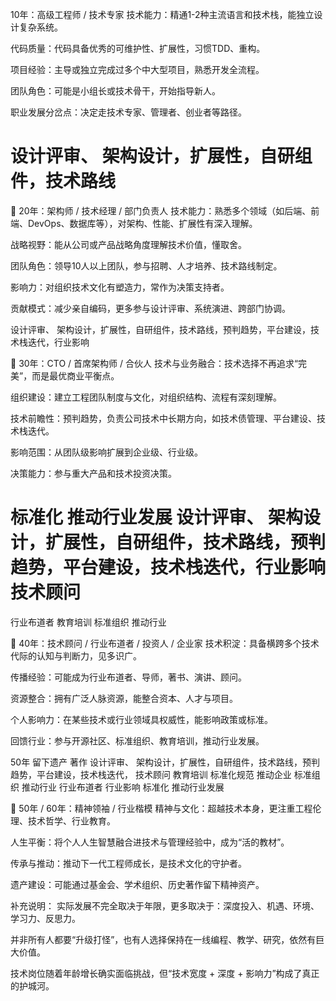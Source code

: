 

 10年：高级工程师 / 技术专家
技术能力：精通1-2种主流语言和技术栈，能独立设计复杂系统。

代码质量：代码具备优秀的可维护性、扩展性，习惯TDD、重构。

项目经验：主导或独立完成过多个中大型项目，熟悉开发全流程。

团队角色：可能是小组长或技术骨干，开始指导新人。

职业发展分岔点：决定走技术专家、管理者、创业者等路径。


# 设计评审、 架构设计，扩展性，自研组件，技术路线
🧠 20年：架构师 / 技术经理 / 部门负责人
技术能力：熟悉多个领域（如后端、前端、DevOps、数据库等），对架构、性能、扩展性有深入理解。

战略视野：能从公司或产品战略角度理解技术价值，懂取舍。

团队角色：领导10人以上团队，参与招聘、人才培养、技术路线制定。

影响力：对组织技术文化有塑造力，常作为决策支持者。

贡献模式：减少亲自编码，更多参与设计评审、系统演进、跨部门协调。

设计评审、 架构设计，扩展性，自研组件，技术路线，预判趋势，平台建设，技术栈迭代，行业影响

🧭 30年：CTO / 首席架构师 / 合伙人
技术与业务融合：技术选择不再追求“完美”，而是最优商业平衡点。

组织建设：建立工程团队制度与文化，对组织结构、流程有深刻理解。

技术前瞻性：预判趋势，负责公司技术中长期方向，如技术债管理、平台建设、技术栈迭代。

影响范围：从团队级影响扩展到企业级、行业级。

决策能力：参与重大产品和技术投资决策。



# 标准化 推动行业发展   设计评审、 架构设计，扩展性，自研组件，技术路线，预判趋势，平台建设，技术栈迭代，行业影响 技术顾问
行业布道者 教育培训 标准组织 推动行业

🧓 40年：技术顾问 / 行业布道者 / 投资人 / 企业家
技术积淀：具备横跨多个技术代际的认知与判断力，见多识广。

传播经验：可能成为行业布道者、导师，著书、演讲、顾问。

资源整合：拥有广泛人脉资源，能整合资本、人才与项目。

个人影响力：在某些技术或行业领域具权威性，能影响政策或标准。

回馈行业：参与开源社区、标准组织、教育培训，推动行业发展。


50年 留下遗产 著作
  设计评审、 架构设计，扩展性，自研组件，技术路线，预判趋势，平台建设，技术栈迭代， 技术顾问
 教育培训 
标准化规范 
推动企业  标准组织
推动行业 行业布道者 行业影响 标准化 推动行业发展


🧙 50年 / 60年：精神领袖 / 行业楷模
精神与文化：超越技术本身，更注重工程伦理、技术哲学、行业教育。

人生平衡：将个人人生智慧融合进技术与管理经验中，成为“活的教材”。

传承与推动：推动下一代工程师成长，是技术文化的守护者。

遗产建设：可能通过基金会、学术组织、历史著作留下精神资产。

补充说明：
实际发展不完全取决于年限，更多取决于：深度投入、机遇、环境、学习力、反思力。

并非所有人都要“升级打怪”，也有人选择保持在一线编程、教学、研究，依然有巨大价值。

技术岗位随着年龄增长确实面临挑战，但“技术宽度 + 深度 + 影响力”构成了真正的护城河。

